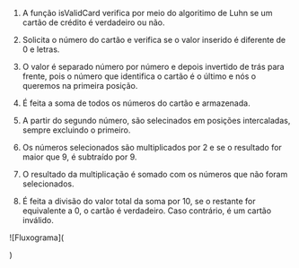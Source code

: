 1. A função isValidCard verifica por meio do algoritimo de Luhn se um cartão de crédito é verdadeiro ou não.

2. Solicita o número do cartão e verifica se o valor inserido é diferente de 0 e letras.

3. O valor é separado número por número e depois invertido de trás para frente, pois o número que identifica o cartão é o último e nós o queremos na primeira posição.

4. É feita a soma de todos os números do cartão e armazenada.

5. A partir do segundo número, são selecinados em posições intercaladas, sempre excluindo o primeiro.

6. Os números selecionados são multiplicados por 2 e se o resultado for maior que 9, é subtraído por 9.

7. O resultado da multiplicação é somado com os números que não foram selecionados.

8. É feita a divisão do valor total da soma por 10, se o restante for equivalente a 0, o cartão é verdadeiro. Caso contrário, é um cartão inválido.

![Fluxograma](<blockquote class="imgur-embed-pub" lang="en" data-id="a/9SE1QxI"><a href="//imgur.com/9SE1QxI"></a></blockquote><script async src="//s.imgur.com/min/embed.js" charset="utf-8"></script>)
